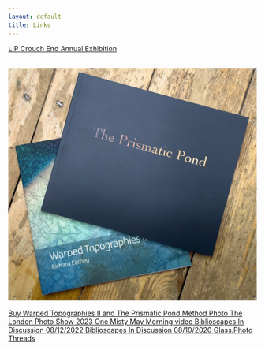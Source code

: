 ```yaml
---
layout: default
title: Links
---
```


<a href="https://method.photo/lipce2024">
	<span class="links">
		LIP Crouch End Annual Exhibition
	</span>
</a>

<br />
<br />

[![Buy Warped Topographies II and The Prismatic Pond](books/warped-prismatic.webp "Warped Topographies II and The Prismatic Pond covers")](https://method.photo/books/warped-pond)

<a href="https://method.photo/books/warped-pond">
	<span class="links other">
		Buy Warped Topographies II and The Prismatic Pond
	</span>
</a>

<a href="https://method.photo">
	<span class="links">	
		Method Photo
	</span>
</a>

<a href="https://method.photo/lps/">
	<span class="links other">
		The London Photo Show 2023
	</span>
</a>

<a href="https://vimeo.com/449190135">
	<span class="links">
		One Misty May Morning video
	</span>
</a>

<a href="https://biblioscapes.com/in-discussion/richard-earney-1">
	<span class="links other">
		Biblioscapes In Discussion 08/12/2022
	</span>
</a>

<a href="https://biblioscapes.com/in-discussion/richard-earney">
	<span class="links">
		Biblioscapes In Discussion 08/10/2020
	</span>
</a>

<a href="https://glass.photo/methodphoto">
	<span class="links other">
		Glass.Photo
	</span>
</a>

<a href="https://threads.net/@methodphotonew">
	<span class="links">
		Threads
	</span>
</a>

